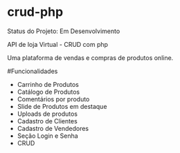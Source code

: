 # crud-php

Status do Projeto: Em Desenvolvimento

API de loja Virtual - CRUD com php

Uma plataforma de vendas e compras de produtos online.

#Funcionalidades

* Carrinho de Produtos
* Catálogo de Produtos
* Comentários por produto
* Slide de Produtos em destaque
* Uploads de produtos
* Cadastro de Clientes
* Cadastro de Vendedores
* Seção Login e Senha 
* CRUD 
